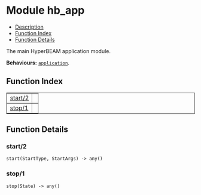 

# Module hb_app
* [Description](#description)
* [Function Index](#index)
* [Function Details](#functions)

The main HyperBEAM application module.

__Behaviours:__ [`application`](application.md).

<a name="index"></a>

## Function Index


<table width="100%" border="1" cellspacing="0" cellpadding="2" summary="function index"><tr><td valign="top"><a href="#start-2">start/2</a></td><td></td></tr><tr><td valign="top"><a href="#stop-1">stop/1</a></td><td></td></tr></table>


<a name="functions"></a>

## Function Details

<a name="start-2"></a>

### start/2

`start(StartType, StartArgs) -> any()`

<a name="stop-1"></a>

### stop/1

`stop(State) -> any()`

